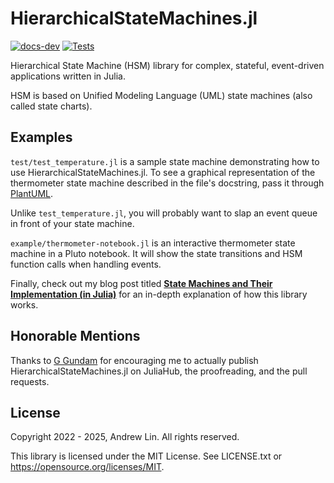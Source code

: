 # HierarchicalStateMachines.jl

[![docs-dev](https://img.shields.io/badge/docs-dev-blue.svg)](https://andrewwashere.github.io/HierarchicalStateMachines.jl/dev)
[![Tests](https://github.com/AndrewWasHere/HierarchicalStateMachines.jl/actions/workflows/tests.yml/badge.svg)](https://github.com/AndrewWasHere/HierarchicalStateMachines.jl/actions/workflows/tests.yml)

Hierarchical State Machine (HSM) library for complex, stateful, event-driven 
applications written in Julia.

HSM is based on Unified Modeling Language (UML) state machines (also called
state charts).

## Examples

`test/test_temperature.jl` is a sample state machine demonstrating how to use
HierarchicalStateMachines.jl. To see a graphical representation of the 
thermometer state machine described in the file's docstring, pass it through 
[PlantUML](https://plantuml.com).

Unlike `test_temperature.jl`, you will probably want to slap an event queue in 
front of your state machine.

`example/thermometer-notebook.jl` is an interactive thermometer state machine in
a Pluto notebook. It will show the state transitions and HSM function calls when
handling events.

Finally, check out my blog post titled 
**[State Machines and Their Implementation (in Julia)](https://andrewwashere.github.io/2022/05/21/state-machines.html)**
for an in-depth explanation of how this library works.

## Honorable Mentions

Thanks to [G Gundam](https://github.com/g-gundam) for encouraging me to 
actually publish HierarchicalStateMachines.jl on JuliaHub, the proofreading, and 
the pull requests.

## License

Copyright 2022 - 2025, Andrew Lin. All rights reserved.

This library is licensed under the MIT License. See LICENSE.txt or
https://opensource.org/licenses/MIT.

